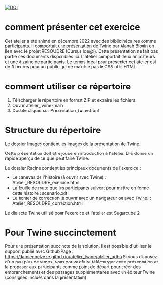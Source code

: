 [![DOI](https://zenodo.org/badge/579917198.svg)](https://zenodo.org/badge/latestdoi/579917198)

# comment présenter cet exercice

Cet atelier a été animé en décembre 2022 avec des bibliothécaires comme participants.
Il comportait une présentation de Twine par Alanah Blouin en lien avec le projet RESOUDRE (Cursus Ide@l). Cette présentation ne fait pas partie des documents disponibles ici. 
L'atelier comportait deux animateurs et une dizaine de participants. 
Le temps idéal pour présenter cet atelier est de 3 heures pour un public qui ne maîtrise pas le CSS ni le HTML.

# comment utiliser ce répertoire

1. Télécharger le répertoire en format ZIP et extraire les fichiers.  
2. Ouvrir atelier_twine-main  
3. Double cliquer sur Presentation_twine.html  

# Structure du répertoire

Le dossier Images contient les images de la présentation de Twine.   

Cette présentation doit être jouée en introduction à l'atelier. Elle donne un rapide aperçu de ce que peut faire Twine.  

Le dossier Racine contient les principaux documents de l'exercice : 

- Le canevas de l'histoire (à ouvrir avec Twine) : Atelier_RESOUDRE_exercice.html  
- La feuille de route que les participants suivent pour mettre en forme cette histoire : scenario.odt  
- Le fichier de correction (à ouvrir avec un navigateur ou avec Twine) : Atelier_RESOUDRE_correction.html  

Le dialecte Twine utilisé pour l'exercice et l'atelier est Sugarcube 2

# Pour Twine succinctement

Pour une présentation succincte de la solution, il est possible d'utiliser le support publié avec Github Page : https://damienbelveze.github.io/atelier_twine/atelier_adbu
Si vous disposez d'un peu plus de temps, vous pouvez faire télécharger cette présentation et la proposer aux participants comme point de départ pour créer des embranchements et des passages supplémentaires avec un éditeur Twine (consignes inclues dans la présentation)
